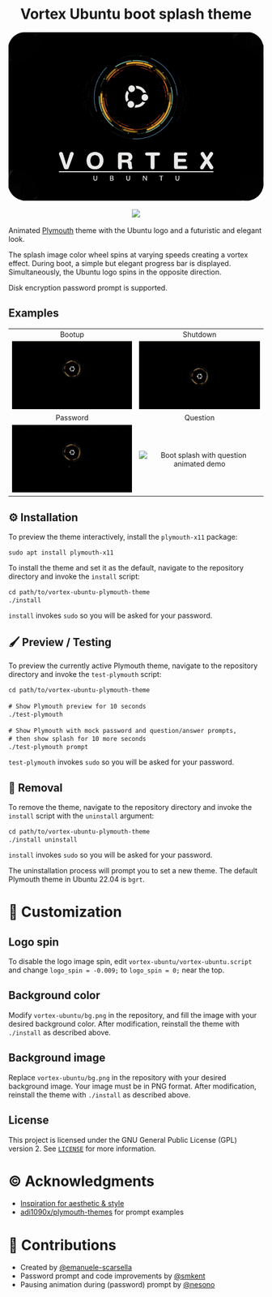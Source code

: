 <h1 align="center">Vortex Ubuntu boot splash theme</h1>
<p align="center">
	<img src=images/vortex-ubuntu.png? >
</p>
<p align="center">
	<a href="https://www.gnome-look.org/p/1462682"><img src="https://img.shields.io/badge/Rank%20on-Gnome--look.org-%207ca5df%20?logo=gnome&logoColor=lightgrey&labelColor=303030&color=%237fa5db" ></a>
</p>

Animated [Plymouth][plymouth] theme with the Ubuntu logo and a futuristic and
elegant look.

The splash image color wheel spins at varying speeds creating a vortex effect.
During boot, a simple but elegant progress bar is displayed. Simultaneously, the
Ubuntu logo spins in the opposite direction.

Disk encryption password prompt is supported.

## Examples

|                                                      |                                                      |
| :--------------------------------------------------: | :--------------------------------------------------: |
|                        Bootup                        |                       Shutdown                       |
|         ![Boot splash animated demo][bootup]         |      ![Shutdown splash animated demo][shutdown]      |
|                       Password                       |                       Question                       |
| ![Boot splash with password animated demo][password] | ![Boot splash with question animated demo][question] |

## :gear: Installation

To preview the theme interactively, install the `plymouth-x11` package:

```shell
sudo apt install plymouth-x11
```

To install the theme and set it as the default, navigate to the repository
directory and invoke the `install` script:

```shell
cd path/to/vortex-ubuntu-plymouth-theme
./install
```

`install` invokes `sudo` so you will be asked for your password.

## :paintbrush: Preview / Testing

To preview the currently active Plymouth theme, navigate to the repository
directory and invoke the `test-plymouth` script:

```shell
cd path/to/vortex-ubuntu-plymouth-theme

# Show Plymouth preview for 10 seconds
./test-plymouth

# Show Plymouth with mock password and question/answer prompts,
# then show splash for 10 more seconds
./test-plymouth prompt
```

`test-plymouth` invokes `sudo` so you will be asked for your password.

## :no_entry_sign: Removal

To remove the theme, navigate to the repository
directory and invoke the `install` script with the `uninstall` argument:

```shell
cd path/to/vortex-ubuntu-plymouth-theme
./install uninstall
```

`install` invokes `sudo` so you will be asked for your password.

The uninstallation process will prompt you to set a new theme. The default
Plymouth theme in Ubuntu 22.04 is `bgrt`.

# :wrench: Customization

## Logo spin

To disable the logo image spin, edit `vortex-ubuntu/vortex-ubuntu.script` and
change `logo_spin = -0.009;` to `logo_spin = 0;` near the top.

## Background color

Modify `vortex-ubuntu/bg.png` in the repository, and fill the image with your
desired background color. After modification, reinstall the theme with
`./install` as described above.

## Background image

Replace `vortex-ubuntu/bg.png` in the repository with your desired background
image. Your image must be in PNG format. After modification, reinstall the theme
with `./install` as described above.

## License

This project is licensed under the GNU General Public License (GPL) version 2.
See [`LICENSE`][license] for more information.

# :copyright: Acknowledgments

-   [Inspiration for aesthetic &amp; style][atom]
-   [adi1090x/plymouth-themes][adi1090x-plymouth-themes] for prompt examples

# :handshake: Contributions

-   Created by [@emanuele-scarsella](https://github.com/emanuele-scarsella)
-   Password prompt and code improvements by [@smkent](https://github.com/smkent)
-   Pausing animation during (password) prompt by [@nesono](https://github.com/nesono)

[adi1090x-plymouth-themes]: https://github.com/adi1090x/plymouth-themes
[atom]: https://atom.io
[license]: /LICENSE
[plymouth]: https://freedesktop.org/wiki/Software/Plymouth/
[bootup]: images/bootup.gif
[shutdown]: images/shutdown.gif
[password]: images/password.gif
[question]: images/question.gif
